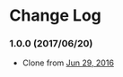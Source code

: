 # Change Log

### 1.0.0 (2017/06/20)
 - Clone from [Jun 29, 2016](https://github.com/xamarin/customer-success-samples/tree/master/samples/Xamarin.Forms/FormsNativeVideoPlayer)
